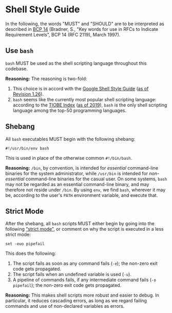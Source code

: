 # Shell Style Guide

In the following, the words "MUST" and "SHOULD" are to be interpreted
as described in [BCP 14](http://tools.ietf.org/html/bcp14) (Bradner,
S., "Key words for use in RFCs to Indicate Requirement Levels", BCP 14
(RFC 2119), March 1997).

## Use `bash`

`bash` MUST be used as the shell scripting language throughout this
codebase.

**Reasoning:** The reasoning is two-fold:

  1. This choice is in accord with the [Google Shell Style
Guide](https://google.github.io/styleguide/shell.xml) ([as of Revision
1.26](https://web.archive.org/web/20190216182133/https://google.github.io/styleguide/shell.xml)).
  2. `bash` seems like the currently most popular shell scripting
language: according to the [TIOBE
Index](https://www.tiobe.com/tiobe-index/) ([as of
2019](https://web.archive.org/web/20190219075007/https://www.tiobe.com/tiobe-index/)),
`bash` is the only shell scripting language among the top-50
programming languages.

## Shebang

All `bash` executables MUST begin with the following shebang:

```
#!/usr/bin/env bash
```

This is used in place of the otherwise common `#!/bin/bash`.

**Reasoning:** `/bin`, by convention, is intended for _essential_
command-line binaries for the system administrator, while `/usr/bin`
is intended for _non-essential_ command-line binaries for the casual
user. On some systems, `bash` may not be regarded as an essential
command-line binary, and may therefore not reside under `/bin`. By
using `env`, we find `bash`, wherever it may be, according to the
user's `PATH` environment variable, and execute that.

## Strict Mode

After the shebang, all `bash` scripts MUST either begin by going into
the following ["strict
mode"](http://redsymbol.net/articles/unofficial-bash-strict-mode/), or
comment on why the script is executed in a less strict mode:

```
set -euo pipefail
```

This does the following:

  1. The script fails as soon as any command fails (`-e`); the
     non-zero exit code gets propagated.
  2. The script fails when an undefined variable is used (`-u`).
  3. A pipeline of commands fails, if any intermediate command fails
     (`-o pipefail`); the non-zero exit code gets propagated.

**Reasoning:** This makes shell scripts more robust and easier to
debug. In particular, it reduces cascading errors, as long as we
regard failing commands and use of non-declared variables as errors.
